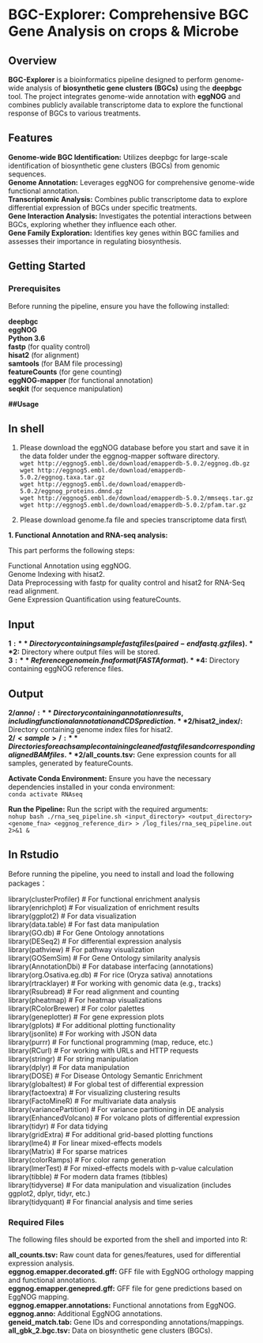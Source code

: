 # BGC-Explorer: Comprehensive BGC Gene Analysis on crops & Microbe

## Overview
**BGC-Explorer** is a bioinformatics pipeline designed to perform genome-wide analysis of **biosynthetic gene clusters (BGCs)** using the **deepbgc** tool. The project integrates genome-wide annotation with **eggNOG** and combines publicly available transcriptome data to explore the functional response of BGCs to various treatments.

## Features
**Genome-wide BGC Identification:** Utilizes deepbgc for large-scale identification of biosynthetic gene clusters (BGCs) from genomic sequences.  
**Genome Annotation:** Leverages eggNOG for comprehensive genome-wide functional annotation.  
**Transcriptomic Analysis:** Combines public transcriptome data to explore differential expression of BGCs under specific treatments.  
**Gene Interaction Analysis:** Investigates the potential interactions between BGCs, exploring whether they influence each other.  
**Gene Family Exploration:** Identifies key genes within BGC families and assesses their importance in regulating biosynthesis.  

## Getting Started
### Prerequisites
Before running the pipeline, ensure you have the following installed:  

**deepbgc**\
**eggNOG**\
**Python 3.6**\
**fastp** (for quality control)\
**hisat2** (for alignment)\
**samtools** (for BAM file processing)\
**featureCounts** (for gene counting)\
**eggNOG-mapper** (for functional annotation)\
**seqkit** (for sequence manipulation)  

**##Usage**
## In shell
1. Please download the eggNOG database before you start and save it in the data folder under the eggnog-mapper software directory.\
`wget http://eggnog5.embl.de/download/emapperdb-5.0.2/eggnog.db.gz`\
`wget http://eggnog5.embl.de/download/emapperdb-5.0.2/eggnog.taxa.tar.gz`\
`wget http://eggnog5.embl.de/download/emapperdb-5.0.2/eggnog_proteins.dmnd.gz`\
`wget http://eggnog5.embl.de/download/emapperdb-5.0.2/mmseqs.tar.gz`\
`wget http://eggnog5.embl.de/download/emapperdb-5.0.2/pfam.tar.gz`

2. Please download genome.fa file and species transcriptome data first\


**1. Functional Annotation and RNA-seq analysis:**

This part performs the following steps:

Functional Annotation using eggNOG.  
Genome Indexing with hisat2.  
Data Preprocessing with fastp for quality control and hisat2 for RNA-Seq read alignment.  
Gene Expression Quantification using featureCounts.  

## Input  
**$1:** Directory containing sample fastq files (paired-end fastq.gz files).  
**$2:** Directory where output files will be stored.  
**$3:** Reference genome in .fna format (FASTA format).  
**$4:** Directory containing eggNOG reference files.  


## Output  
**$2/anno/:** Directory containing annotation results, including functional annotation and CDS prediction.  
**$2/hisat2_index/:** Directory containing genome index files for hisat2.  
**$2/<sample>/:** Directories for each sample containing cleaned fastq files and corresponding aligned BAM files.  
**$2/all_counts.tsv:** Gene expression counts for all samples, generated by featureCounts.  

**Activate Conda Environment:** Ensure you have the necessary dependencies installed in your conda environment:  
`conda activate RNAseq`

**Run the Pipeline:** Run the script with the required arguments:  
`nohup bash ./rna_seq_pipeline.sh <input_directory> <output_directory> <genome_fna> <eggnog_reference_dir> > /log_files/rna_seq_pipeline.out 2>&1 &`



## In Rstudio
Before running the pipeline, you need to install and load the following packages：  

library(clusterProfiler)    # For functional enrichment analysis  
library(enrichplot)          # For visualization of enrichment results  
library(ggplot2)             # For data visualization  
library(data.table)          # For fast data manipulation  
library(GO.db)               # For Gene Ontology annotations  
library(DESeq2)              # For differential expression analysis  
library(pathview)            # For pathway visualization  
library(GOSemSim)            # For Gene Ontology similarity analysis  
library(AnnotationDbi)       # For database interfacing (annotations)  
library(org.Osativa.eg.db)   # For rice (Oryza sativa) annotations  
library(rtracklayer)         # For working with genomic data (e.g., tracks)  
library(Rsubread)            # For read alignment and counting  
library(pheatmap)            # For heatmap visualizations  
library(RColorBrewer)        # For color palettes  
library(geneplotter)         # For gene expression plots  
library(gplots)              # For additional plotting functionality  
library(jsonlite)            # For working with JSON data  
library(purrr)               # For functional programming (map, reduce, etc.)  
library(RCurl)               # For working with URLs and HTTP requests  
library(stringr)             # For string manipulation  
library(dplyr)               # For data manipulation  
library(DOSE)                # For Disease Ontology Semantic Enrichment  
library(globaltest)          # For global test of differential expression  
library(factoextra)          # For visualizing clustering results  
library(FactoMineR)          # For multivariate data analysis  
library(variancePartition)   # For variance partitioning in DE analysis  
library(EnhancedVolcano)     # For volcano plots of differential expression  
library(tidyr)               # For data tidying  
library(gridExtra)           # For additional grid-based plotting functions  
library(lme4)                # For linear mixed-effects models  
library(Matrix)              # For sparse matrices  
library(colorRamps)          # For color ramp generation  
library(lmerTest)            # For mixed-effects models with p-value calculation  
library(tibble)              # For modern data frames (tibbles)  
library(tidyverse)           # For data manipulation and visualization (includes ggplot2, dplyr, tidyr, etc.)  
library(tidyquant)           # For financial analysis and time series  


### Required Files
The following files should be exported from the shell and imported into R:  

**all_counts.tsv:**  Raw count data for genes/features, used for differential expression analysis.  
**eggnog.emapper.decorated.gff:**  GFF file with EggNOG orthology mapping and functional annotations.  
**eggnog.emapper.genepred.gff:**  GFF file for gene predictions based on EggNOG mapping.  
**eggnog.emapper.annotations:**  Functional annotations from EggNOG.  
**eggnog.anno:**  Additional EggNOG annotations.  
**geneid_match.tab:**  Gene IDs and corresponding annotations/mappings.  
**all_gbk_2.bgc.tsv:**  Data on biosynthetic gene clusters (BGCs).  










